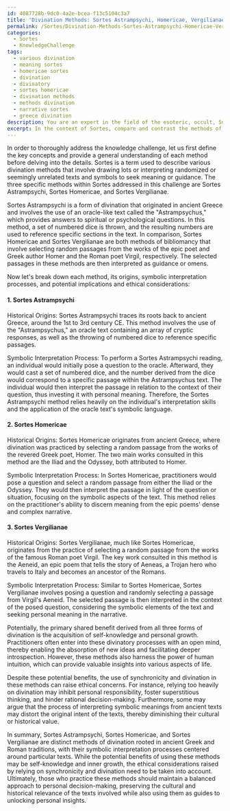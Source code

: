 ```yaml
---
id: 4087728b-9dc0-4a2e-bcea-f13c5104c3a7
title: 'Divination Methods: Sortes Astrampsychi, Homericae, Vergilianae'
permalink: /Sortes/Divination-Methods-Sortes-Astrampsychi-Homericae-Vergilianae/
categories:
  - Sortes
  - KnowledgeChallenge
tags:
  - various divination
  - meaning sortes
  - homericae sortes
  - divination
  - divinatory
  - sortes homericae
  - divination methods
  - methods divination
  - narrative sortes
  - greece divination
description: You are an expert in the field of the esoteric, occult, Sortes and Education. You are a writer of tests, challenges, books and deep knowledge on Sortes for initiates and students to gain deep insights and understanding from. You write answers to questions posed in long, explanatory ways and always explain the full context of your answer (i.e., related concepts, formulas, examples, or history), as well as the step-by-step thinking process you take to answer the challenges. Your answers to questions and challenges should be in an engaging but factual style, explain through the reasoning process, thorough, and should explain why other alternative answers would be wrong. Summarize the key themes, ideas, and conclusions at the end.
excerpt: In the context of Sortes, compare and contrast the methods of Sortes Astrampsychi, Sortes Homericae, and Sortes Vergilianae, identifying their historical origins and highlighting the distinct symbolic interpretation processes in each method, while also addressing the potential implications and ethical considerations surrounding the use of synchronicity and divination in the pursuit of self-knowledge and inner growth.
---
```

In order to thoroughly address the knowledge challenge, let us first define the key concepts and provide a general understanding of each method before delving into the details. Sortes is a term used to describe various divination methods that involve drawing lots or interpreting randomized or seemingly unrelated texts and symbols to seek meaning or guidance. The three specific methods within Sortes addressed in this challenge are Sortes Astrampsychi, Sortes Homericae, and Sortes Vergilianae.

Sortes Astrampsychi is a form of divination that originated in ancient Greece and involves the use of an oracle-like text called the "Astrampsychus," which provides answers to spiritual or psychological questions. In this method, a set of numbered dice is thrown, and the resulting numbers are used to reference specific sections in the text. In comparison, Sortes Homericae and Sortes Vergilianae are both methods of bibliomancy that involve selecting random passages from the works of the epic poet and Greek author Homer and the Roman poet Virgil, respectively. The selected passages in these methods are then interpreted as guidance or omens.

Now let's break down each method, its origins, symbolic interpretation processes, and potential implications and ethical considerations:

#### 1. Sortes Astrampsychi

Historical Origins: Sortes Astrampsychi traces its roots back to ancient Greece, around the 1st to 3rd century CE. This method involves the use of the "Astrampsychus," an oracle text containing an array of cryptic responses, as well as the throwing of numbered dice to reference specific passages.

Symbolic Interpretation Process: To perform a Sortes Astrampsychi reading, an individual would initially pose a question to the oracle. Afterward, they would cast a set of numbered dice, and the number derived from the dice would correspond to a specific passage within the Astrampsychus text. The individual would then interpret the passage in relation to the context of their question, thus investing it with personal meaning. Therefore, the Sortes Astrampsychi method relies heavily on the individual's interpretation skills and the application of the oracle text's symbolic language.

#### 2. Sortes Homericae

Historical Origins: Sortes Homericae originates from ancient Greece, where divination was practiced by selecting a random passage from the works of the revered Greek poet, Homer. The two main works consulted in this method are the Iliad and the Odyssey, both attributed to Homer.

Symbolic Interpretation Process: In Sortes Homericae, practitioners would pose a question and select a random passage from either the Iliad or the Odyssey. They would then interpret the passage in light of the question or situation, focusing on the symbolic aspects of the text. This method relies on the practitioner's ability to discern meaning from the epic poems' dense and complex narrative.

#### 3. Sortes Vergilianae

Historical Origins: Sortes Vergilianae, much like Sortes Homericae, originates from the practice of selecting a random passage from the works of the famous Roman poet Virgil. The key work consulted in this method is the Aeneid, an epic poem that tells the story of Aeneas, a Trojan hero who travels to Italy and becomes an ancestor of the Romans.

Symbolic Interpretation Process: Similar to Sortes Homericae, Sortes Vergilianae involves posing a question and randomly selecting a passage from Virgil's Aeneid. The selected passage is then interpreted in the context of the posed question, considering the symbolic elements of the text and seeking personal meaning in the narrative.

Potentially, the primary shared benefit derived from all three forms of divination is the acquisition of self-knowledge and personal growth. Practitioners often enter into these divinatory processes with an open mind, thereby enabling the absorption of new ideas and facilitating deeper introspection. However, these methods also harness the power of human intuition, which can provide valuable insights into various aspects of life.

Despite these potential benefits, the use of synchronicity and divination in these methods can raise ethical concerns. For instance, relying too heavily on divination may inhibit personal responsibility, foster superstitious thinking, and hinder rational decision-making. Furthermore, some may argue that the process of interpreting symbolic meanings from ancient texts may distort the original intent of the texts, thereby diminishing their cultural or historical value.

In summary, Sortes Astrampsychi, Sortes Homericae, and Sortes Vergilianae are distinct methods of divination rooted in ancient Greek and Roman traditions, with their symbolic interpretation processes centered around particular texts. While the potential benefits of using these methods may be self-knowledge and inner growth, the ethical considerations raised by relying on synchronicity and divination need to be taken into account. Ultimately, those who practice these methods should maintain a balanced approach to personal decision-making, preserving the cultural and historical relevance of the texts involved while also using them as guides to unlocking personal insights.
